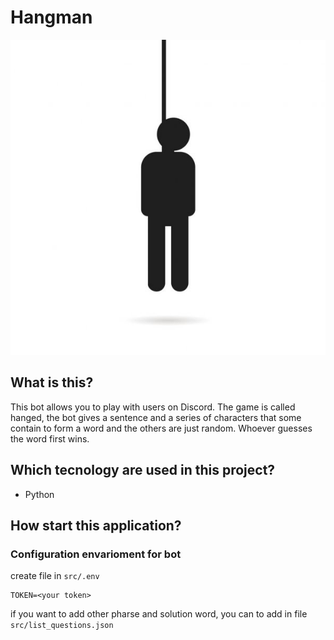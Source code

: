 # Hangman
![plot](Hangman.jpg)

## What is this?
This bot allows you to play with users on Discord.
The game is called hanged, the bot gives a sentence and a series of characters that some contain to form a word and the others are just random.
Whoever guesses the word first wins.

## Which tecnology are used in this project?
- Python

## How start this application?
### Configuration envarioment for bot
create file in `src/.env`
```env
TOKEN=<your token>
```
if you want to add other pharse and solution word, you can to add in file `src/list_questions.json`